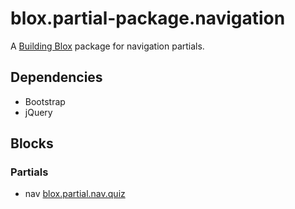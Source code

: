 # blox.partial-package.navigation

A [Building Blox](https://github.com/Building-Blox/building-blox) package for navigation partials.

## Dependencies
- Bootstrap
- jQuery

## Blocks
### Partials
- nav [blox.partial.nav.quiz](https://github.com/richjava/blox.partial.nav.quiz)